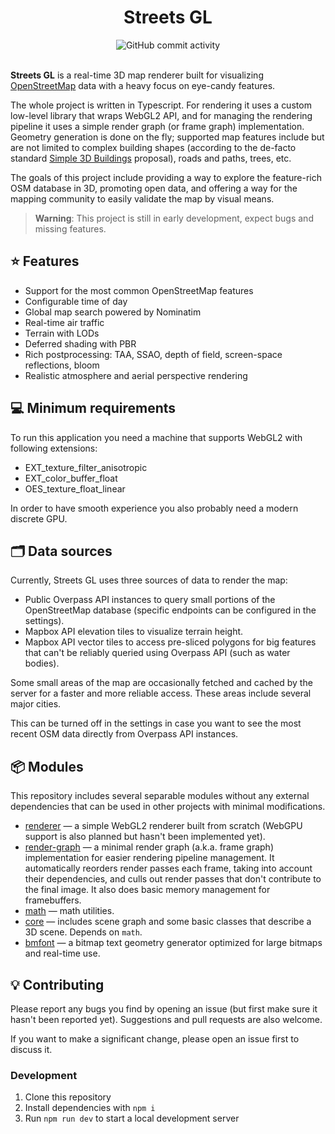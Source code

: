 <div align="center">
    <h1>Streets GL</h1>
    <img src="https://img.shields.io/github/commit-activity/m/strandedkitty/streets-gl" alt="GitHub commit activity">
</div>
<br>

**Streets GL** is a real-time 3D map renderer built for visualizing [OpenStreetMap](https://www.openstreetmap.org/) data with a heavy focus on eye-candy features.

The whole project is written in Typescript. For rendering it uses a custom low-level library that wraps WebGL2 API, and for managing the rendering pipeline it uses a simple render graph (or frame graph) implementation. Geometry generation is done on the fly; supported map features include but are not limited to complex building shapes (according to the de-facto standard [Simple 3D Buildings](https://wiki.openstreetmap.org/wiki/Simple_3D_Buildings) proposal), roads and paths, trees, etc.

The goals of this project include providing a way to explore the feature-rich OSM database in 3D, promoting open data, and offering a way for the mapping community to easily validate the map by visual means.

> **Warning**: This project is still in early development, expect bugs and missing features.

## ⭐ Features

- Support for the most common OpenStreetMap features
- Configurable time of day
- Global map search powered by Nominatim
- Real-time air traffic
- Terrain with LODs
- Deferred shading with PBR
- Rich postprocessing: TAA, SSAO, depth of field, screen-space reflections, bloom
- Realistic atmosphere and aerial perspective rendering

## 💻 Minimum requirements

To run this application you need a machine that supports WebGL2 with following extensions:
- EXT_texture_filter_anisotropic
- EXT_color_buffer_float
- OES_texture_float_linear

In order to have smooth experience you also probably need a modern discrete GPU.

## 🗂️ Data sources

Currently, Streets GL uses three sources of data to render the map:

- Public Overpass API instances to query small portions of the OpenStreetMap database (specific endpoints can be configured in the settings).
- Mapbox API elevation tiles to visualize terrain height.
- Mapbox API vector tiles to access pre-sliced polygons for big features that can't be reliably queried using Overpass API (such as water bodies).

Some small areas of the map are occasionally fetched and cached by the server for a faster and more reliable access. These areas include several major cities.

This can be turned off in the settings in case you want to see the most recent OSM data directly from Overpass API instances.

## 📦 Modules

This repository includes several separable modules without any external dependencies that can be used in other projects with minimal modifications.

- [renderer](src/lib/renderer) — a simple WebGL2 renderer built from scratch (WebGPU support is also planned but hasn't been implemented yet).
- [render-graph](src/lib/render-graph) — a minimal render graph (a.k.a. frame graph) implementation for easier rendering pipeline management. It automatically reorders render passes each frame, taking into account their dependencies, and culls out render passes that don't contribute to the final image. It also does basic memory management for framebuffers.
- [math](src/lib/math) — math utilities.
- [core](src/lib/core) — includes scene graph and some basic classes that describe a 3D scene. Depends on `math`.
- [bmfont](src/lib/bmfont) — a bitmap text geometry generator optimized for large bitmaps and real-time use.

## 💡 Contributing

Please report any bugs you find by opening an issue (but first make sure it hasn't been reported yet). Suggestions and pull requests are also welcome.

If you want to make a significant change, please open an issue first to discuss it.

### Development

1. Clone this repository
2. Install dependencies with `npm i`
3. Run `npm run dev` to start a local development server
